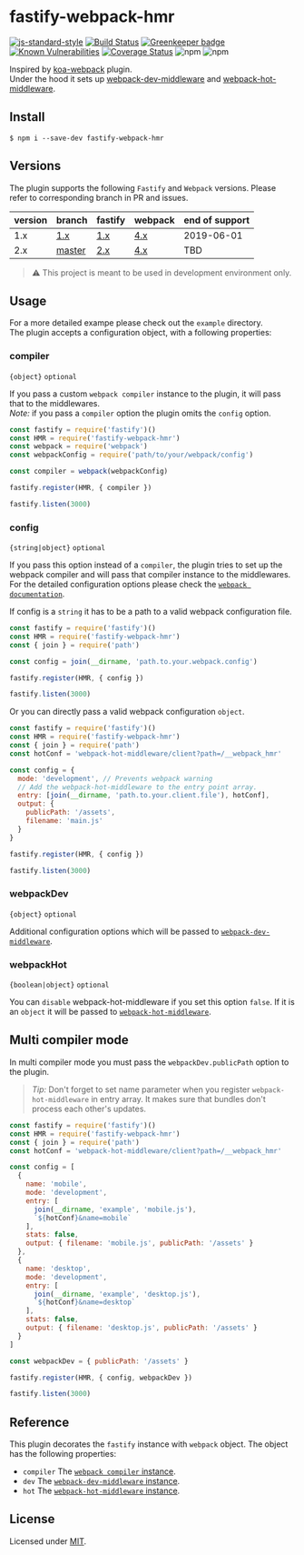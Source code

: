 # fastify-webpack-hmr

[![js-standard-style](https://img.shields.io/badge/code%20style-standard-brightgreen.svg?style=flat)](http://standardjs.com/)
[![Build Status](https://travis-ci.org/lependu/fastify-webpack-hmr.svg?branch=master)](https://travis-ci.org/lependu/fastify-webpack-hmr)
[![Greenkeeper badge](https://badges.greenkeeper.io/lependu/fastify-webpack-hmr.svg)](https://greenkeeper.io/)
[![Known Vulnerabilities](https://snyk.io/test/github/lependu/fastify-webpack-hmr/badge.svg)](https://snyk.io/test/github/lependu/fastify-webpack-hmr)
[![Coverage Status](https://coveralls.io/repos/github/lependu/fastify-webpack-hmr/badge.svg?branch=master)](https://coveralls.io/github/lependu/fastify-webpack-hmr?branch=master)
![npm](https://img.shields.io/npm/dm/fastify-webpack-hmr.svg)
![npm](https://img.shields.io/npm/v/fastify-webpack-hmr.svg)

Inspired by [koa-webpack](https://github.com/shellscape/koa-webpack) plugin.  
Under the hood it sets up [webpack-dev-middleware](https://github.com/webpack/webpack-dev-middleware) and [webpack-hot-middleware](https://github.com/webpack-contrib/webpack-hot-middleware).

## Install
```
$ npm i --save-dev fastify-webpack-hmr
```

## Versions

The plugin supports the following `Fastify` and `Webpack` versions. Please refer to corresponding branch in PR and issues.

version | branch | fastify | webpack | end of support
--------|--------|---------|------------|--------  
1.x | [1.x](https://github.com/lependu/fastify-webpack-hmr/tree/1.x) | [1.x](https://github.com/fastify/fastify/tree/1.x) | [4.x](https://github.com/webpack/webpack/tree/master) | 2019-06-01  
2.x | [master](https://github.com/lependu/fastify-webpack-hmr/tree/2.x) | [2.x](https://github.com/fastify/fastify/tree/master) | [4.x](https://github.com/webpack/webpack/tree/master)| TBD  

> :warning: This project is meant to be used in development environment only.  

## Usage

For a more detailed exampe please check out the `example` directory.  
The plugin accepts a configuration object, with a following properties:

### compiler
`{object}` `optional`

If you pass a custom `webpack compiler` instance to the plugin, it will pass that to the middlewares.  
*Note:* if you pass a `compiler` option the plugin omits the `config` option.
```js
const fastify = require('fastify')()
const HMR = require('fastify-webpack-hmr')
const webpack = require('webpack')
const webpackConfig = require('path/to/your/webpack/config')

const compiler = webpack(webpackConfig)

fastify.register(HMR, { compiler })

fastify.listen(3000)
```

### config
`{string|object}` `optional`

If you pass this option instead of a `compiler`, the plugin tries to set up the webpack compiler and will pass that compiler instance to the middlewares. For the detailed configuration options please check the [`webpack documentation`](https://webpack.js.org/configuration/).  

If config is a `string` it has to be a path to a valid webpack configuration file.
```js
const fastify = require('fastify')()
const HMR = require('fastify-webpack-hmr')
const { join } = require('path')

const config = join(__dirname, 'path.to.your.webpack.config')

fastify.register(HMR, { config })

fastify.listen(3000)
  ```
  
Or you can directly pass a valid webpack configuration `object`.
```js
const fastify = require('fastify')()
const HMR = require('fastify-webpack-hmr')
const { join } = require('path')
const hotConf = 'webpack-hot-middleware/client?path=/__webpack_hmr'

const config = {
  mode: 'development', // Prevents webpack warning
  // Add the webpack-hot-middleware to the entry point array.
  entry: [join(__dirname, 'path.to.your.client.file'), hotConf],
  output: {
    publicPath: '/assets',
    filename: 'main.js'
  }
}

fastify.register(HMR, { config })

fastify.listen(3000)
```

### webpackDev
`{object}` `optional`

Additional configuration options which will be passed to [`webpack-dev-middleware`](https://github.com/webpack/webpack-dev-middleware#options).

### webpackHot
`{boolean|object}` `optional`

You can `disable` webpack-hot-middleware if you set this option `false`.
If it is an `object` it will be passed to [`webpack-hot-middleware`](https://github.com/webpack-contrib/webpack-hot-middleware#config).

## Multi compiler mode
In multi compiler mode you must pass the `webpackDev.publicPath` option to the plugin.

> *Tip:* Don't forget to set name parameter when you register `webpack-hot-middleware` in entry array. It makes sure that bundles don't process each other's updates.

```js
const fastify = require('fastify')()
const HMR = require('fastify-webpack-hmr')
const { join } = require('path')
const hotConf = 'webpack-hot-middleware/client?path=/__webpack_hmr'

const config = [
  {
    name: 'mobile',
    mode: 'development',
    entry: [
      join(__dirname, 'example', 'mobile.js'),
      `${hotConf}&name=mobile`
    ],
    stats: false,
    output: { filename: 'mobile.js', publicPath: '/assets' }
  },
  {
    name: 'desktop',
    mode: 'development',
    entry: [
      join(__dirname, 'example', 'desktop.js'),
      `${hotConf}&name=desktop`
    ],
    stats: false,
    output: { filename: 'desktop.js', publicPath: '/assets' }
  }
]

const webpackDev = { publicPath: '/assets' }

fastify.register(HMR, { config, webpackDev })

fastify.listen(3000)
```

## Reference
This plugin decorates the `fastify` instance with `webpack` object. The object has the following properties:
- `compiler` The [`webpack compiler` instance](https://webpack.js.org/api/node/).
- `dev` The [`webpack-dev-middleware` instance](https://github.com/webpack/webpack-dev-middleware#api).
- `hot` The [`webpack-hot-middleware` instance](https://github.com/webpack-contrib/webpack-hot-middleware).

## License
Licensed under [MIT](./LICENSE).

